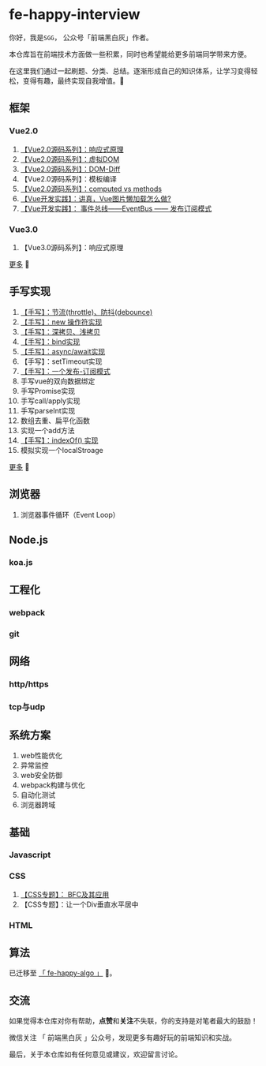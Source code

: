 # fe-happy-interview

你好，我是`SGG`， 公众号「前端黑白灰」作者。 

本仓库旨在前端技术方面做一些积累，同时也希望能给更多前端同学带来方便。

在这里我们通过一起刷题、分类、总结。逐渐形成自己的知识体系，让学习变得轻松，变得有趣，最终实现自我增值。🚀

## 框架

### Vue2.0

1. [【Vue2.0源码系列】：响应式原理](https://github.com/szjxxy/fe-happy-interview/issues/11)
2. [【Vue2.0源码系列】：虚拟DOM](https://github.com/szjxxy/fe-happy-interview/issues/12)
3. [【Vue2.0源码系列】：DOM-Diff](https://github.com/szjxxy/fe-happy-interview/issues/8)
4. 【Vue2.0源码系列】：模板编译
5. [【Vue2.0源码系列】：computed vs methods](https://github.com/szjxxy/fe-happy-interview/issues/9)
6. [【Vue开发实践】：讲真，Vue图片懒加载怎么做?](https://github.com/szjxxy/fe-happy-interview/issues/15)
7. [【Vue开发实践】： 事件总线——EventBus —— 发布订阅模式](https://github.com/szjxxy/fe-happy-interview/issues/13)

### Vue3.0

1. 【Vue3.0源码系列】：响应式原理

[更多](https://github.com/szjxxy/fe-happy-interview/blob/master/vue/index.md) 🚀

## 手写实现

1. [【手写】：节流(throttle)、防抖(debounce)](https://github.com/szjxxy/fe-happy-interview/issues/5)
2. [【手写】：new 操作符实现](https://github.com/szjxxy/fe-happy-interview/issues/6)
3. [【手写】：深拷贝、浅拷贝](https://github.com/szjxxy/fe-happy-interview/issues/7)
4. [【手写】：bind实现](https://github.com/szjxxy/fe-happy-interview/issues/4)
5. [【手写】：async/await实现](https://github.com/szjxxy/fe-happy-interview/issues/10)
6. 【手写】：setTimeout实现
7. [【手写】：一个发布-订阅模式](https://github.com/szjxxy/fe-happy-interview/issues/13)
8. 手写vue的双向数据绑定
9. 手写Promise实现
10. 手写call/apply实现
11. 手写parseInt实现
12. 数组去重、扁平化函数
13. 实现一个add方法
14. [【手写】：indexOf() 实现](https://github.com/sggmico/fe-happy-interview/issues/16)
15. 模拟实现一个localStroage

[更多](https://github.com/szjxxy/fe-happy-interview/blob/master/chapter/code.md) 🚀

## 浏览器

1. 浏览器事件循环（Event Loop）

## Node.js

### koa.js



## 工程化

### webpack

### git

## 网络

### http/https

### tcp与udp

## 系统方案

1. web性能优化
2. 异常监控
3. web安全防御
4. webpack构建与优化
5. 自动化测试
6. 浏览器跨域

## 基础

### Javascript

### CSS

1. [【CSS专题】： BFC及其应用](https://github.com/szjxxy/fe-happy-interview/issues/14)
2. 【CSS专题】：让一个Div垂直水平居中

### HTML

## 算法
已迁移至  [「 fe-happy-algo 」](https://github.com/szjxxy/fe-happy-algo) 🚀。

## 交流

如果觉得本仓库对你有帮助，**点赞**和**关注**不失联，你的支持是对笔者最大的鼓励！

微信关注 「 前端黑白灰 」公众号，发现更多有趣好玩的前端知识和实战。

最后，关于本仓库如有任何意见或建议，欢迎留言讨论。

